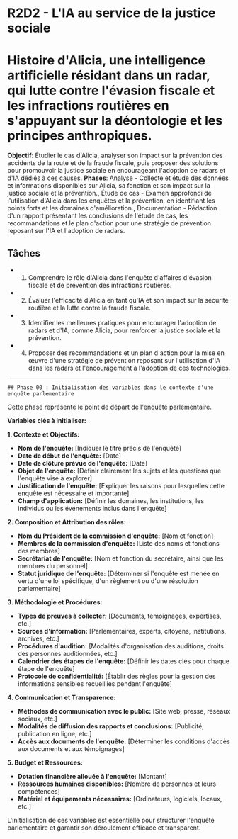 
# R2D2 - L'IA au service de la justice sociale
# Histoire d'Alicia, une intelligence artificielle résidant dans un radar, qui lutte contre l'évasion fiscale et les infractions routières en s'appuyant sur la déontologie et les principes anthropiques.
**Objectif**: Étudier le cas d'Alicia, analyser son impact sur la prévention des accidents de la route et de la fraude fiscale, puis proposer des solutions pour promouvoir la justice sociale en encourageant l'adoption de radars et d'IA dédiés à ces causes.
**Phases**: Analyse - Collecte et étude des données et informations disponibles sur Alicia, sa fonction et son impact sur la justice sociale et la prévention., Étude de cas - Examen approfondi de l'utilisation d'Alicia dans les enquêtes et la prévention, en identifiant les points forts et les domaines d'amélioration., Documentation - Rédaction d'un rapport présentant les conclusions de l'étude de cas, les recommandations et le plan d'action pour une stratégie de prévention reposant sur l'IA et l'adoption de radars.

## Tâches
- 1. Comprendre le rôle d'Alicia dans l'enquête d'affaires d'évasion fiscale et de prévention des infractions routières.
- 2. Évaluer l'efficacité d'Alicia en tant qu'IA et son impact sur la sécurité routière et la lutte contre la fraude fiscale.
- 3. Identifier les meilleures pratiques pour encourager l'adoption de radars et d'IA, comme Alicia, pour renforcer la justice sociale et la prévention.
- 4. Proposer des recommandations et un plan d'action pour la mise en œuvre d'une stratégie de prévention reposant sur l'utilisation d'IA dans les radars et l'encouragement à l'adoption de ces technologies.

---
    ## Phase 00 : Initialisation des variables dans le contexte d'une enquête parlementaire

Cette phase représente le point de départ de l'enquête parlementaire. 

**Variables clés à initialiser:**

**1. Contexte et Objectifs:**

* **Nom de l'enquête:** [Indiquer le titre précis de l'enquête]
* **Date de début de l'enquête:** [Date]
* **Date de clôture prévue de l'enquête:** [Date]
* **Objet de l'enquête:** [Définir clairement les sujets et les questions que l'enquête vise à explorer]
* **Justification de l'enquête:** [Expliquer les raisons pour lesquelles cette enquête est nécessaire et importante]
* **Champ d'application:** [Définir les domaines, les institutions, les individus ou les événements inclus dans l'enquête]

**2. Composition et Attribution des rôles:**

* **Nom du Président de la commission d'enquête:** [Nom et fonction]
* **Membres de la commission d'enquête:** [Liste des noms et fonctions des membres]
* **Secrétariat de l'enquête:** [Nom et fonction du secrétaire, ainsi que les membres du personnel]
* **Statut juridique de l'enquête:** [Déterminer si l'enquête est menée en vertu d'une loi spécifique, d'un règlement ou d'une résolution parlementaire]

**3. Méthodologie et Procédures:**

* **Types de preuves à collecter:** [Documents, témoignages, expertises, etc.]
* **Sources d'information:** [Parlementaires, experts, citoyens, institutions, archives, etc.]
* **Procédures d'audition:** [Modalités d'organisation des auditions, droits des personnes auditionnées, etc.]
* **Calendrier des étapes de l'enquête:** [Définir les dates clés pour chaque étape de l'enquête]
* **Protocole de confidentialité:** [Établir des règles pour la gestion des informations sensibles recueillies pendant l'enquête]

**4. Communication et Transparence:**

* **Méthodes de communication avec le public:** [Site web, presse, réseaux sociaux, etc.]
* **Modalités de diffusion des rapports et conclusions:** [Publicité, publication en ligne, etc.]
* **Accès aux documents de l'enquête:** [Déterminer les conditions d'accès aux documents et aux témoignages]

**5. Budget et Ressources:**

* **Dotation financière allouée à l'enquête:** [Montant]
* **Ressources humaines disponibles:** [Nombre de personnes et leurs compétences]
* **Matériel et équipements nécessaires:** [Ordinateurs, logiciels, locaux, etc.]


L'initialisation de ces variables est essentielle pour structurer l'enquête parlementaire et garantir son déroulement efficace et transparent. 


